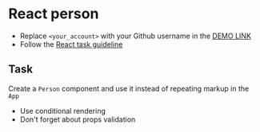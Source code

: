 # React person
- Replace `<your_account>` with your Github username in the [DEMO LINK](https:/Ruslan-Mykhalchak.github.io/react_person/)
- Follow the [React task guideline](https://github.com/mate-academy/react_task-guideline#react-tasks-guideline)

## Task
Create a `Person` component and use it instead of repeating markup in the `App`

- Use conditional rendering
- Don't forget about props validation

